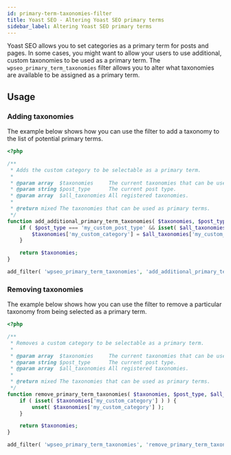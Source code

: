 ```yaml
---
id: primary-term-taxonomies-filter
title: Yoast SEO - Altering Yoast SEO primary terms
sidebar_label: Altering Yoast SEO primary terms
---
```

Yoast SEO allows you to set categories as a primary term for posts and pages. In some cases, you might want to allow your users to use additional, custom taxonomies to be used as a primary term.
The `wpseo_primary_term_taxonomies` filter allows you to alter what taxonomies are available to be assigned as a primary term.

## Usage
### Adding taxonomies

The example below shows how you can use the filter to add a taxonomy to the list of potential primary terms.
```php
<?php

/**
 * Adds the custom category to be selectable as a primary term.
 *
 * @param array  $taxonomies     The current taxonomies that can be used as a primary term.
 * @param string $post_type      The current post type.
 * @param array  $all_taxonomies All registered taxonomies.
 *
 * @return mixed The taxonomies that can be used as primary terms.
 */
function add_additional_primary_term_taxonomies( $taxonomies, $post_type, $all_taxonomies ) {
	if ( $post_type === 'my_custom_post_type' && isset( $all_taxonomies['my_custom_category'] ) ) {
		$taxonomies['my_custom_category'] = $all_taxonomies['my_custom_category'];
	}

	return $taxonomies;
}

add_filter( 'wpseo_primary_term_taxonomies', 'add_additional_primary_term_taxonomies', 10, 3 );
```

### Removing taxonomies

The example below shows how you can use the filter to remove a particular taxonomy from being selected as a primary term.
```php
<?php

/**
 * Removes a custom category to be selectable as a primary term.
 *
 * @param array  $taxonomies     The current taxonomies that can be used as a primary term.
 * @param string $post_type      The current post type.
 * @param array  $all_taxonomies All registered taxonomies.
 *
 * @return mixed The taxonomies that can be used as primary terms.
 */
function remove_primary_term_taxonomies( $taxonomies, $post_type, $all_taxonomies ) {
	if ( isset( $taxonomies['my_custom_category'] ) ) {
		unset( $taxonomies['my_custom_category'] );
	}

	return $taxonomies;
}

add_filter( 'wpseo_primary_term_taxonomies', 'remove_primary_term_taxonomies', 11, 3 );
```
